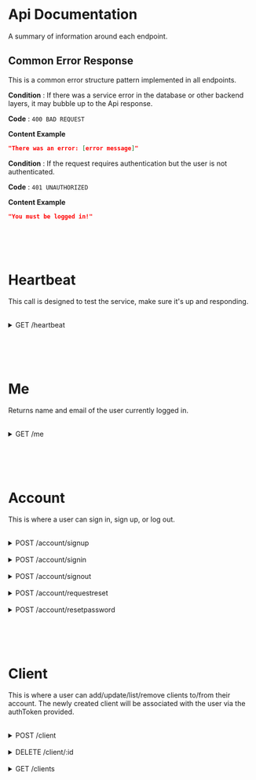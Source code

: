 # Api Documentation

A summary of information around each endpoint.

## Common Error Response

This is a common error structure pattern implemented in all endpoints.

**Condition** : If there was a service error in the database or other backend layers, it may bubble up to the Api response.

**Code** : `400 BAD REQUEST`

**Content Example**

```json
"There was an error: [error message]"
```

**Condition** : If the request requires authentication but the user is not authenticated.

**Code** : `401 UNAUTHORIZED`

**Content Example**

```json
"You must be logged in!"
```

<br><br><br>

# Heartbeat

This call is designed to test the service, make sure it's up and responding.

<br>

<details>
<summary>
GET /heartbeat
</summary>

**Method** : `GET`

**Auth required** : no

## Success Response

**Code** : `200 OK`

**Content example**

```json
{
  "name": "tbd",
  "vitals": {}
}
```

## Error Response

**Condition** : If the server is down or unresponsive, then the call will time out.
</details>

<br><br><br>

# Me

Returns name and email of the user currently logged in.

<br>

<details>
<summary>
GET /me
</summary>

**Method** : `GET`

**Auth required** : yes

## Success Response

**Code** : `200 OK`

**Content example**

```json
{
    "data": {
      "user": {
        "name": "Bruce Wayne",
        "email": "batman@justiceleague.com",
        "permissions": [
            "USER"
        ]
      }
    }
}
```

## Error Response

**Condition** : If the user is not logged in or has an invalid token.

**Code** : `400 BAD REQUEST`

**Content example**

```json
"Not logged in"
```
</details>

<br><br><br>

# Account

This is where a user can sign in, sign up, or log out.

<br>
<details>
<summary>
POST /account/signup
</summary>

**Method** : `POST`

**Auth required** : no

**Data constraints**

```json
{
  "name": "[non-empty string]",
  "email": "[valid email address]",
  "password": "[valid password in plain text, 8-24 characters, at least one number, uppercase, lowercase, and symbol]",
  "confirmPassword": "[valid matching password in plain text]"
}
```

**Data example**

```json
{
  "name": "Bruce Wayne",
  "email": "batman@justiceleague.com",
  "password": "DarkKnight39!",
  "confirmPassword": "DarkKnight39!"
}
```

## Success Response

**Code** : `201 CREATED`

**Content example**

```json
{
    "data": {
      "user": {
        "name": "Bruce Wayne",
        "email": "batman@justiceleague.com",
        "permissions": [
            "USER"
        ]
      }
    }
}
```

## Error Response

**Condition** : Validation failure

**Code** : `422 UNPROCESSABLE ENTITY`

**Content example**

```json
{
    "errors": [
        {
            "value": "batman@justiceleague.com",
            "msg": "Email is already in use",
            "param": "email",
            "location": "body"
        },
        {
            "value": "DarkKnight39",
            "msg": "Password must contain at least one uppercase letter, one lowercase letter, and one symbol",
            "param": "password",
            "location": "body"
        }
    ]
}
```
</details>

<br>

<details>
<summary>
POST /account/signin
</summary>

**Method** : `POST`

**Auth required** : no

**Data constraints**

```json
{
  "email": "[valid email]",
  "password": "[password in plain text]"
}
```

**Data example**

```json
{
  "email": "batman@justiceleague.com",
  "password": "DarkKnight39!"
}
```

## Success Response

**Code** : `200 OK`

**Content example**

```json
{
    "data": {
      "user": {
        "name": "Bruce Wayne",
        "email": "batman@justiceleague.com",
        "permissions": [
            "USER"
        ]
      }
    }
}
```

## Error Response

**Condition** : If the email or password is incorrect or if the user doesn't exist.

**Code** : `400 BAD REQUEST`

**Content example**
```json
"Invalid username or password!"
```
</details>

<br>

<details>
<summary>
POST /account/signout
</summary>

**Method** : `POST`

**Auth required** : no

**Data constraints**

none

## Success Response

**Code** : `200 OK`

**Content example**

```json
{
    "message": "Goodbye!"
}
```

## Error Response

None.  This call will always succeed and always trigger removal of the auth token from the headers if it exists.
</details>

<br>

<details>
<summary>
POST /account/requestreset
</summary>

**Method** : `POST`

**Auth required** : no

**Data constraints**

```json
{
  "email": "[valid email]",
}
```

**Data example**

```json
{
  "email": "batman@justiceleague.com"
}
```

## Success Response

**Code** : `200 OK`

**Content example**

```json
{
    "message": "Email sent!",
    "data": {
      "email": "batman@justiceleague.com",
      "mailResult": "<nodemailer mail result object>"
    }
}
```

## Error Response

**Condition** : If the email doesn't belong to a user.

**Code** : `400 BAD REQUEST`

**Content example**
```json
"No user found for email <email>!"
```
</details>

<br>

<details>
<summary>
POST /account/resetpassword
</summary>

**Method** : `POST`

**Auth required** : no

**Data constraints**

```json
{
  "resetToken": "[valid resetToken]",
  "password": "[valid password in plain text, 8-24 characters, at least one number, uppercase, lowercase, and symbol]",
  "confirmPassword": "[valid matching password in plain text]"
}
```

**Data example**

```json
{
  "resetToken": "<valid resetToken>",
  "password": "DarkKnight39!",
  "confirmPassword": "DarkKnight39!"
}
```

## Success Response

**Code** : `200 OK`

**Content example**

```json
{
    "data": {
      "user": {
        "name": "Bruce Wayne",
        "email": "batman@justiceleague.com",
        "permissions": [
            "USER"
        ]
      }
    }
}
```

## Error Response

**Condition** : Invalid resetToken

**Code** : `400 BAD REQUEST`

**Content example**

```json
"This token is invalid or expired!"
```

Also

**Condition** : Validation failure

**Code** : `422 UNPROCESSABLE ENTITY`

**Content example**

```json
{
    "errors": [
        {
            "value": "DarkKnight39",
            "msg": "Password must contain at least one uppercase letter, one lowercase letter, and one symbol",
            "param": "password",
            "location": "body"
        }
    ]
}
```
</details>

<br><br><br>

# Client

This is where a user can add/update/list/remove clients to/from their account.
The newly created client will be associated with the user via the authToken provided.

<br>

<details>
<summary>
POST /client
</summary>

**Method** : `POST`

**Auth required** : yes

**Data constraints**

```json
{
  "name": "[non-empty string]"
}
```

**Data example**

```json
{
  "name": "Commissioner James Gordon",
  "email": "jgordon@gcpd.gov",
  "phone": "123-456-7890",
  "address1": "123 Main St",
  "address2": "Suite 404",
  "address3": "Major Crimes Unit",
  "city": "Gotham",
  "stateProvince": "NY",
  "postalCode": "12345",
  "notes": "But we’ve met before. That was a long time ago, I was a kid at St. Swithin’s, It used to be funded by the Wayne Foundation. It’s an orphanage. My mum died when I was small, it was a car accident. I don’t remember it. My dad got shot a couple of years later for a gambling debt. Oh I remember that one just fine. Not a lot of people know what it feels like to be angry in your bones. I mean they understand. The fosters parents. Everybody understands, for a while. Then they want the angry little kid to do something he knows he can’t do, move on. After a while they stop understanding. They send the angry kid to a boy’s home, I figured it out too late. Yeah I learned to hide the anger, and practice smiling in the mirror. It’s like putting on a mask. So you showed up this one day, in a cool car, pretty girl on your arm. We were so excited! Bruce Wayne, a billionaire orphan? We used to make up stories about you man, legends and you know with the other kids, that’s all it was, just stories, but right when I saw you, I knew who you really were. I’d seen that look on your face before. It’s the same one I taught myself. I don’t why you took the fault for Dent’s murder but I’m still a believer in the Batman. Even if you’re not…"
}
```

## Success Response

**Code** : `200 OK`

**Content example**

```json
{
    "data": {
      "client": {
        "city": "Gotham",
        "name": "Commissioner James Gordon",
        "updatedAt": "<DateTime>",
        "email": "jgordon@gcpd.gov",
        "address3": "Major Crimes Unit",
        "address2": "Suite 404",
        "postalCode": "12345",
        "stateProvince": "NY",
        "id": "<client identifier>",
        "address1": "123 Main St",
        "createdAt": "<DateTime>",
        "phone": "123-456-7890",
        "notes": "But we’ve met before. That was a long time ago, I was a kid at St. Swithin’s, It used to be funded by the Wayne Foundation. It’s an orphanage. My mum died when I was small, it was a car accident. I don’t remember it. My dad got shot a couple of years later for a gambling debt. Oh I remember that one just fine. Not a lot of people know what it feels like to be angry in your bones. I mean they understand. The fosters parents. Everybody understands, for a while. Then they want the angry little kid to do something he knows he can’t do, move on. After a while they stop understanding. They send the angry kid to a boy’s home, I figured it out too late. Yeah I learned to hide the anger, and practice smiling in the mirror. It’s like putting on a mask. So you showed up this one day, in a cool car, pretty girl on your arm. We were so excited! Bruce Wayne, a billionaire orphan? We used to make up stories about you man, legends and you know with the other kids, that’s all it was, just stories, but right when I saw you, I knew who you really were. I’d seen that look on your face before. It’s the same one I taught myself. I don’t why you took the fault for Dent’s murder but I’m still a believer in the Batman. Even if you’re not…"
        }
    }
}
```

## Error Response

**Condition** : Validation failure

**Code** : `422 UNPROCESSABLE ENTITY`

**Content example**

```json
{
    "errors": [
        {
            "msg": "Name must not be empty",
            "param": "name",
            "location": "body"
        }
    ]
}
```
</details>

<br>

<details>
<summary>
DELETE /client/:id
</summary>

**Method** : `DELETE`

**Auth required** : yes
NOTE:  The authenticated user must have ownership of the client or be an administrator.

**Data constraints**

A valid client id must be supplied in the URL.  The body of the request can be empty.

## Success Response

**Code** : `200 OK`

**Content example**

```json
{
    "data": {
      "client": {
        "city": "Gotham",
        "name": "Commissioner James Gordon",
        "updatedAt": "<DateTime>",
        "email": "jgordon@gcpd.gov",
        "address3": "Major Crimes Unit",
        "address2": "Suite 404",
        "postalCode": "12345",
        "stateProvince": "NY",
        "id": "<client identifier>",
        "address1": "123 Main St",
        "createdAt": "<DateTime>",
        "phone": "123-456-7890",
        "notes": "But we’ve met before. That was a long time ago, I was a kid at St. Swithin’s, It used to be funded by the Wayne Foundation. It’s an orphanage. My mum died when I was small, it was a car accident. I don’t remember it. My dad got shot a couple of years later for a gambling debt. Oh I remember that one just fine. Not a lot of people know what it feels like to be angry in your bones. I mean they understand. The fosters parents. Everybody understands, for a while. Then they want the angry little kid to do something he knows he can’t do, move on. After a while they stop understanding. They send the angry kid to a boy’s home, I figured it out too late. Yeah I learned to hide the anger, and practice smiling in the mirror. It’s like putting on a mask. So you showed up this one day, in a cool car, pretty girl on your arm. We were so excited! Bruce Wayne, a billionaire orphan? We used to make up stories about you man, legends and you know with the other kids, that’s all it was, just stories, but right when I saw you, I knew who you really were. I’d seen that look on your face before. It’s the same one I taught myself. I don’t why you took the fault for Dent’s murder but I’m still a believer in the Batman. Even if you’re not…"
        }
    }
}
```

## Error Response

**Condition** : Id not found, no client found.

**Code** : `400 Bad Request`

**Content example**

```json
"Unable to delete client."
```
</details>

<br>

<details>
<summary>
GET /clients
</summary>

**Method** : `POST`

**Auth required** : yes

**Query Param example**

```
page: 0
pagesize: 10
sortby: email_ASC
```

## Success Response

**Code** : `200 OK`

**Content example**

```json
{
    "clients": [
        {
            "city": "Durham",
            "name": "Client 1",
            "updatedAt": "<DateTime>",
            "email": "client1@client.com",
            "address3": null,
            "address2": null,
            "postalCode": "27707",
            "stateProvince": "NC",
            "id": "<client identifier>",
            "address1": "123 Main St",
            "createdAt": "<DateTime>",
            "notes": "Notes for Client 1",
            "phone": "123-456-7890"
        },
        {
            "city": "Durham",
            "name": "Client 2",
            "updatedAt": "<DateTime>",
            "email": "client2@client.com",
            "address3": null,
            "address2": null,
            "postalCode": "27707",
            "stateProvince": "NC",
            "id": "<client identifier>",
            "address1": "123 Main St",
            "createdAt": "<DateTime>",
            "notes": "Notes for Client 2",
            "phone": "123-456-7890"
        },
        {
            "city": "Durham",
            "name": "Client 3",
            "updatedAt": "<DateTime>",
            "email": "client3@client.com",
            "address3": null,
            "address2": null,
            "postalCode": "27707",
            "stateProvince": "NC",
            "id": "<client identifier>",
            "address1": "123 Main St",
            "createdAt": "<DateTime>",
            "notes": "Notes for Client 3",
            "phone": "123-456-7890"
        }
    ],
    "total": 0,
    "page": {
        "totalPages": 1,
        "currentPage": 1,
        "prev": false,
        "next": false,
        "pagesize": 10
    }
}
```

## Error Response

**Condition** : Any failure

**Code** : `400 BAD REQUEST`

**Content example**

```json
Unable to fetch clients
```
</details>